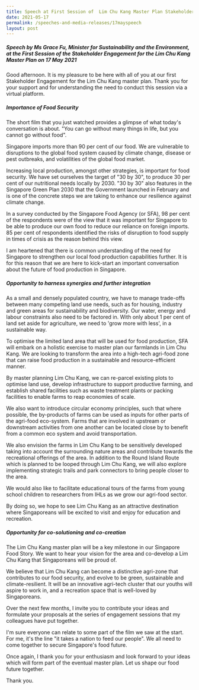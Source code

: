 ```yaml
---
title: Speech at First Session of  Lim Chu Kang Master Plan Stakeholder Engagement
date: 2021-05-17
permalink: /speeches-and-media-releases/17mayspeech
layout: post
---
```

##### Speech by Ms Grace Fu, Minister for Sustainability and the Environment, at the First Session of the Stakeholder Engagement for the Lim Chu Kang Master Plan on 17 May 2021

Good afternoon. It is my pleasure to be here with all of you at our first Stakeholder Engagement for the Lim Chu Kang master plan. Thank you for your support and for understanding the need to conduct this session via a virtual platform.
##### Importance of Food Security

The short film that you just watched provides a glimpse of what today's conversation is about. "You can go without many things in life, but you cannot go without food". 

Singapore imports more than 90 per cent of our food. We are vulnerable to disruptions to the global food system caused by climate change, disease or pest outbreaks, and volatilities of the global food market. 

Increasing local production, amongst other strategies, is important for food security. We have set ourselves the target of "30 by 30", to produce 30 per cent of our nutritional needs locally by 2030. "30 by 30" also features in the Singapore Green Plan 2030 that the Government launched in February and is one of the concrete steps we are taking to enhance our resilience against climate change.

In a survey conducted by the Singapore Food Agency (or SFA), 98 per cent of the respondents were of the view that it was important for Singapore to be able to produce our own food to reduce our reliance on foreign imports. 85 per cent of respondents identified the risks of disruption to food supply in times of crisis as the reason behind this view. 

I am heartened that there is common understanding of the need for Singapore to strengthen our local food production capabilities further. It is for this reason that we are here to kick-start an important conversation about the future of food production in Singapore.
##### Opportunity to harness synergies and further integration

As a small and densely populated country, we have to manage trade-offs between many competing land use needs, such as for housing, industry and green areas for sustainability and biodiversity. Our water, energy and labour constraints also need to be factored in. With only about 1 per cent of land set aside for agriculture, we need to 'grow more with less', in a sustainable way. 

To optimise the limited land area that will be used for food production, SFA will embark on a holistic exercise to master plan our farmlands in Lim Chu Kang. We are looking to transform the area into a high-tech agri-food zone that can raise food production in a sustainable and resource-efficient manner.

By master planning Lim Chu Kang, we can re-parcel existing plots to optimise land use, develop infrastructure to support productive farming, and establish shared facilities such as waste treatment plants or packing facilities to enable farms to reap economies of scale. 

We also want to introduce circular economy principles, such that where possible, the by-products of farms can be used as inputs for other parts of the agri-food eco-system. Farms that are involved in upstream or downstream activities from one another can be located close by to benefit from a common eco system and avoid transportation.

We also envision the farms in Lim Chu Kang to be sensitively developed taking into account the surrounding nature areas and contribute towards the recreational offerings of the area. In addition to the Round Island Route which is planned to be looped through Lim Chu Kang, we will also explore implementing strategic trails and park connectors to bring people closer to the area. 

We would also like to facilitate educational tours of the farms from young school children to researchers from IHLs as we grow our agri-food sector. 

By doing so, we hope to see Lim Chu Kang as an attractive destination where Singaporeans will be excited to visit and enjoy for education and recreation.
##### Opportunity for co-solutioning and co-creation

The Lim Chu Kang master plan will be a key milestone in our Singapore Food Story. We want to hear your vision for the area and co-develop a Lim Chu Kang that Singaporeans will be proud of. 

We believe that Lim Chu Kang can become a distinctive agri-zone that contributes to our food security, and evolve to be green, sustainable and climate-resilient. It will be an innovative agri-tech cluster that our youths will aspire to work in, and a recreation space that is well-loved by Singaporeans.

Over the next few months, I invite you to contribute your ideas and formulate your proposals at the series of engagement sessions that my colleagues have put together.

I'm sure everyone can relate to some part of the film we saw at the start. For me, it's the line "it takes a nation to feed our people". We all need to come together to secure Singapore's food future. 

Once again, I thank you for your enthusiasm and look forward to your ideas which will form part of the eventual master plan. Let us shape our food future together.

Thank you.